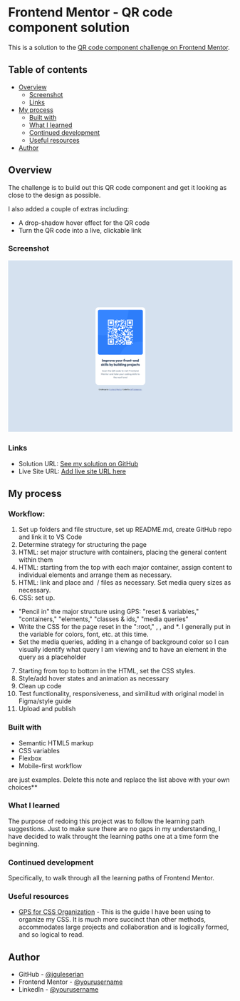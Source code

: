 # Frontend Mentor - QR code component solution

This is a solution to the [QR code component challenge on Frontend Mentor](https://www.frontendmentor.io/challenges/qr-code-component-iux_sIO_H).

## Table of contents

- [Overview](#overview)
  - [Screenshot](#screenshot)
  - [Links](#links)
- [My process](#my-process)
  - [Built with](#built-with)
  - [What I learned](#what-i-learned)
  - [Continued development](#continued-development)
  - [Useful resources](#useful-resources)
- [Author](#author)



## Overview

The challenge is to build out this QR code component and get it looking as close to the design as possible.

I also added a couple of extras including:
- A drop-shadow hover effect for the QR code
- Turn the QR code into a live, clickable link

### Screenshot

![](screenshot.png)


### Links

- Solution URL: [See my solution on GitHub](https://github.com/jguleserian/FMC-QR-Code-Component-2.git)
- Live Site URL: [Add live site URL here](https://jguleserian.github.io/FMC-QR-Code-Component-2/)

## My process

### Workflow:

1. Set up folders and file structure, set up README.md, create GitHub repo and link it to VS Code 
2. Determine strategy for structuring the page
3. HTML: set major structure with containers, placing the general content within them
4. HTML: starting from the top with each major container, assign content to individual elements and arrange them as necessary.
5. HTML: link and place <picture> and <img> / <source> files as necessary. Set media query sizes as necessary.
6. CSS: set up.
  - "Pencil in" the major structure using GPS: "reset & variables," "containers," "elements," "classes & ids," "media queries"
  - Write the CSS for the page reset in the ":root," <html>, <body>, and *. I generally put in the variable for colors, font, etc. at this time.
  - Set the media queries, adding in a change of background color so I can visually identify what query I am viewing and to have an element in the query as a placeholder
7. Starting from top to bottom in the HTML, set the CSS styles. 
8. Style/add hover states and animation as necessary
9. Clean up code
10. Test functionality, responsiveness, and similitud with original model in Figma/style guide
11. Upload and publish

### Built with

- Semantic HTML5 markup
- CSS variables
- Flexbox
- Mobile-first workflow

are just examples. Delete this note and replace the list above with your own choices**

### What I learned

The purpose of redoing this project was to follow the learning path suggestions. Just to make sure there are no gaps in my understanding, I have decided to walk throught the learning paths one at a time form the beginning.

### Continued development

Specifically, to walk through all the learning paths of Frontend Mentor.

### Useful resources

- [GPS for CSS Organization](https://github.com/jescalan/gps) - This is the guide I have been using to organize my CSS. It is much more succinct than other methods, accommodates large projects and collaboration and is logically formed, and so logical to read.

## Author

- GitHub - [@jguleserian](https://github.com/jguleserian)
- Frontend Mentor - [@yourusername](https://www.frontendmentor.io/profile/jguleserian)
- LinkedIn - [@yourusername](https://www.linkedin.com/jeffguleserian)


